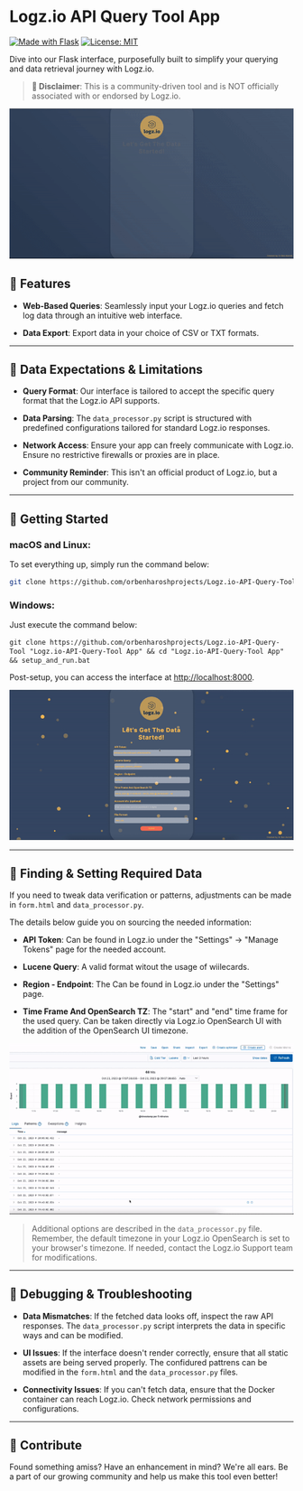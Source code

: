 # Logz.io API Query Tool App
[![Made with Flask](https://img.shields.io/badge/Made%20with-Flask-1f425f.svg)](https://flask.palletsprojects.com/)
[![License: MIT](https://img.shields.io/badge/License-MIT-yellow.svg)](https://opensource.org/licenses/MIT)

Dive into our Flask interface, purposefully built to simplify your querying and data retrieval journey with Logz.io.

> **🚫 Disclaimer**: This is a community-driven tool and is NOT officially associated with or endorsed by Logz.io.

<div align="center">

![App Preview](images/appPreview.gif)

</div>

## 📌 Features

- **Web-Based Queries**: Seamlessly input your Logz.io queries and fetch log data through an intuitive web interface.
  
- **Data Export**: Export data in your choice of CSV or TXT formats.

---

## 🔧 Data Expectations & Limitations

- **Query Format**: Our interface is tailored to accept the specific query format that the Logz.io API supports.

- **Data Parsing**: The `data_processor.py` script is structured with predefined configurations tailored for standard Logz.io responses.

- **Network Access**: Ensure your app can freely communicate with Logz.io. Ensure no restrictive firewalls or proxies are in place.

- **Community Reminder**: This isn't an official product of Logz.io, but a project from our community.

---

## 🚀 Getting Started

### macOS and Linux:

To set everything up, simply run the command below:

```bash
git clone https://github.com/orbenharoshprojects/Logz.io-API-Query-Tool "Logz.io-API-Query-Tool App" && cd "Logz.io-API-Query-Tool App" && chmod +x setup_and_run.sh && ./setup_and_run.sh
```

### Windows:

Just execute the command below:

```batch
git clone https://github.com/orbenharoshprojects/Logz.io-API-Query-Tool "Logz.io-API-Query-Tool App" && cd "Logz.io-API-Query-Tool App" && setup_and_run.bat
```

Post-setup, you can access the interface at [http://localhost:8000](http://localhost:8000).

<div align="center">

![GetData Preview](images/success.gif)

</div>

---

## 🧐 Finding & Setting Required Data

If you need to tweak data verification or patterns, adjustments can be made in `form.html` and `data_processor.py`.

The details below guide you on sourcing the needed information:

- **API Token**: Can be found in Logz.io under the "Settings" -> "Manage Tokens" page for the needed account. 

- **Lucene Query**: A valid format witout the usage of wiilecards. 

- **Region - Endpoint**: The Can be found in Logz.io under the "Settings" page. 

- **Time Frame And OpenSearch TZ**: The "start" and "end" time frame for the used query. Can be taken directly via Logz.io OpenSearch UI with the addition of the OpenSearch UI timezone.

<div align="center">

![GetData Preview](images/getdata.gif)

</div>

> Additional options are described in the `data_processor.py` file. Remember, the default timezone in your Logz.io OpenSearch is set to your browser's timezone. If needed, contact the Logz.io Support team for modifications.

---

## 🐞 Debugging & Troubleshooting

- **Data Mismatches**: If the fetched data looks off, inspect the raw API responses. The `data_processor.py` script interprets the data in specific ways and can be modified.

- **UI Issues**: If the interface doesn't render correctly, ensure that all static assets are being served properly. The confidured pattrens can be modified in the `form.html` and the `data_processor.py` files. 

- **Connectivity Issues**: If you can't fetch data, ensure that the Docker container can reach Logz.io. Check network permissions and configurations.

---

## 🤲 Contribute

Found something amiss? Have an enhancement in mind? We're all ears. Be a part of our growing community and help us make this tool even better!


